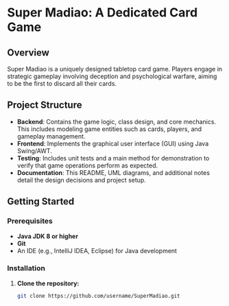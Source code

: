 # Super Madiao: A Dedicated Card Game

## Overview
Super Madiao is a uniquely designed tabletop card game. Players engage in strategic gameplay involving deception and psychological warfare, aiming to be the first to discard all their cards.

## Project Structure
- **Backend**: Contains the game logic, class design, and core mechanics. This includes modeling game entities such as cards, players, and gameplay management.
- **Frontend**: Implements the graphical user interface (GUI) using Java Swing/AWT.
- **Testing**: Includes unit tests and a main method for demonstration to verify that game operations perform as expected.
- **Documentation**: This README, UML diagrams, and additional notes detail the design decisions and project setup.

## Getting Started

### Prerequisites
- **Java JDK 8 or higher**
- **Git**
- An IDE (e.g., IntelliJ IDEA, Eclipse) for Java development

### Installation
1. **Clone the repository:**
   ```bash
   git clone https://github.com/username/SuperMadiao.git
